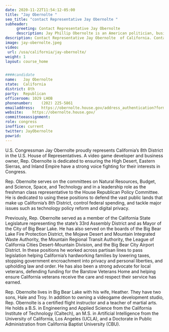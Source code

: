 ```yaml
---
date: 2020-11-22T11:54:12-05:00
title: "Jay Obernolte "
seo_title: "contact Representative Jay Obernolte "
subheader:
     greeting: Contact Representative Jay Obernolte  
     description: Jay Phillip Obernolte is an American politician, businessman, and video game developer who is the U.S. Representative for California's 8th district, elected in November 2020. A Republican, he was elected to the California State Assembly representing the California's 33rd State Assembly district.
description: Contact Representative Jay Obernolte  of California. Contact information for Jay Obernolte  includes email address, phone number, and mailing address.
image: jay-obernolte.jpeg
video: 
 url: /usa/california/jay-obernolte/
weight: 1
layout: course_home


####candidate
name:	Jay Obernolte 
state:	California
district: 8th
party:	Republican
officeroom:	1029 LHOB
phonenumber:	(202) 225-5861
emailaddress:	https://obernolte.house.gov/address_authentication?form=/contact
website:	https://obernolte.house.gov/
committeeassignment: 
role: congress
inoffice: current
twitter: JayObernolte
powrid: 
---
```


U.S. Congressman Jay Obernolte proudly represents California’s 8th District in the U.S. House of Representatives. A video game developer and business owner, Rep. Obernolte is dedicated to ensuring the High Desert, Eastern Sierras, and Inland Empire have a strong voice fighting for their interests in Congress.

Rep. Obernolte serves on the committees on Natural Resources, Budget, and Science, Space, and Technology and in a leadership role as the freshman class representative to the House Republican Policy Committee. He is dedicated to using these positions to defend the vast public lands that make up California’s 8th District, control federal spending, and tackle major issues such as technology policy reform and digital privacy.


Previously, Rep. Obernolte served as a member of the California State Legislature representing the state’s 33rd Assembly District and as Mayor of the City of Big Bear Lake. He has also served on the boards of the Big Bear Lake Fire Protection District, the Mojave Desert and Mountain Integrated Waste Authority, the Mountain Regional Transit Authority, the League of California Cities Desert-Mountain Division, and the Big Bear City Airport District.  In these positions he worked across partisan lines to pass legislation helping California’s hardworking families by lowering taxes, stopping government encroachment into privacy and personal liberties, and upholding law and order. He has also been a strong advocate for local veterans, defending funding for the Barstow Veterans Home and helping ensure California veterans receive the care and respect their service has earned.


Rep. Obernolte lives in Big Bear Lake with his wife, Heather. They have two sons, Hale and Troy. In addition to owning a videogame development studio, Rep. Obernolte is a certified flight instructor and a teacher of martial arts. He holds a B.S. in Engineering and Applied Science from the California Institute of Technology (Caltech), an M.S. in Artificial Intelligence from the University of California, Los Angeles (UCLA), and a Doctorate in Public Administration from California Baptist University (CBU).